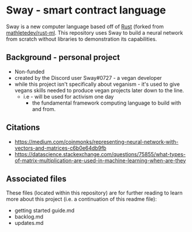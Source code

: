 # Sway - smart contract language
Sway is a new computer language based off of [Rust](https://www.rust-lang.org/) (forked from [mathletedev/rust-ml](https://github.com/mathletedev/rust-ml). This repository uses Sway to build a neural network from scratch without libraries to demonstration its capabilities.

## Background - personal project
* Non-funded
* created by the Discord user Sway#0727 - a vegan developer
* while this project isn't specifically about veganism - it's used to give vegans skills needed to produce vegan projects later down to the line.
  * i.e - will be used for activism one day
    * the fundamental framework computing language to build with and from.

## Citations
* https://medium.com/coinmonks/representing-neural-network-with-vectors-and-matrices-c6b0e64db9fb
* https://datascience.stackexchange.com/questions/75855/what-types-of-matrix-multiplication-are-used-in-machine-learning-when-are-they

## Associated files
These files (located within this repository) are for further reading to learn more about this project (i.e. a continuation of this readme file):
* getting started guide.md
* backlog.md
* updates.md
